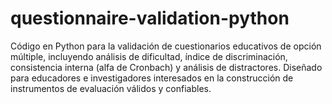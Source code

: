 # questionnaire-validation-python
Código en Python para la validación de cuestionarios educativos de opción múltiple, incluyendo análisis de dificultad, índice de discriminación, consistencia interna (alfa de Cronbach) y análisis de distractores. Diseñado para educadores e investigadores interesados en la construcción de instrumentos de evaluación válidos y confiables.
